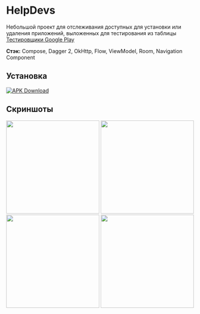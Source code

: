 # HelpDevs

Небольшой проект для отслеживания доступных для установки или удаления приложений,
выложенных для тестирования из таблицы [Тестировщики Google Play](https://docs.google.com/spreadsheets/d/1mWzPRzr_H480l3s_U8gp7Imh6AuTkHYCMGxNB9qC5EI/edit?usp=sharing)

**Стэк:** Compose, Dagger 2, OkHttp, Flow, ViewModel, Room, Navigation Component

## Установка
[![APK Download](https://img.shields.io/badge/APK-Download-brightgreen?logo=android)]()

## Скриншоты
<p float="left">
    <img src="" width="250"> 
    <img src="" width="250"> 
    <img src="" width="250"> 
    <img src="" width="250"> 
</p> 
